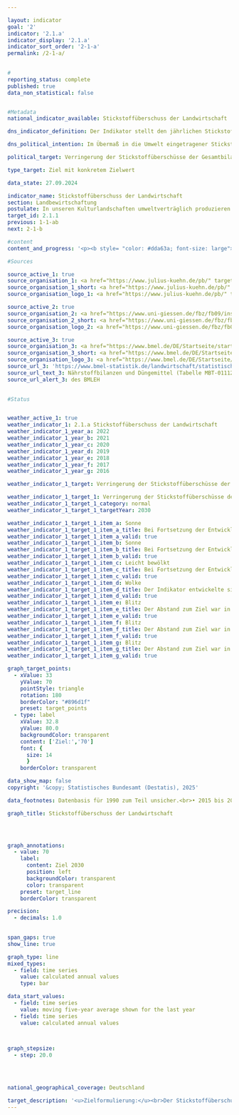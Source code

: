 ```yaml
---

layout: indicator        
goal: '2'        
indicator: '2.1.a'        
indicator_display: '2.1.a'        
indicator_sort_order: '2-1-a'        
permalink: /2-1-a/        
        

#
reporting_status: complete        
published: true        
data_non_statistical: false        


#Metadata        
national_indicator_available: Stickstoffüberschuss der Landwirtschaft        

dns_indicator_definition: Der Indikator stellt den jährlichen Stickstoffüberschuss der Landwirtschaft je landwirtschaftlich genutzter Fläche (in Kilogramm pro Hektar) und Jahr dar. Der Stickstoffüberschuss berechnet sich aus der Differenz von Stickstoffzufuhr in und Stickstoffabfuhr aus dem gesamten Sektor Landwirtschaft.        

dns_political_intention: Im Übermaß in die Umwelt eingetragener Stickstoff führt zur Belastung von Grund- und Oberflächenwasser, zur Überversorgung von Binnengewässern, Meeren und Landökosystemen mit Nährstoffen (Eutrophierung), zur Entstehung von Treibhausgasen und versauernden Luftschadstoffen mit negativen Folgen für Klima, Artenvielfalt und Landschaftsqualität.        

political_target: Verringerung der Stickstoffüberschüsse der Gesamtbilanz für Deutschland auf 70&nbsp;Kilogramm je Hektar landwirtschaftlich genutzter Fläche im Jahresmittel 2026-2030        

type_target: Ziel mit konkretem Zielwert        

data_state: 27.09.2024        

indicator_name: Stickstoffüberschuss der Landwirtschaft        
section: Landbewirtschaftung        
postulate: In unseren Kulturlandschaften umweltverträglich produzieren        
target_id: 2.1.1        
previous: 1-1-ab        
next: 2-1-b        

#content         
content_and_progress: '<p><b style= "color: #dda63a; font-size: large">2.1.a Stickstoffüberschuss der Landwirtschaft</b><br><br>Bei der Berechnung dieses Indikators werden Stickstoffzufuhren aus Düngemitteln, der biologischen Stickstofffixierung, atmosphärischen Einträgen, Saat- und Pflanzgut sowie Futtermitteln berücksichtigt. Die Stickstoffabfuhr erfolgt über pflanzliche und tierische Marktprodukte. Der überschüssige Stickstoff kann gasförmig in die Atmosphäre entweichen, sich im Boden anreichern oder ins Grundwasser verlagern. In der Folge kann es auch zu einem Eintrag von Stickstoff in Flüsse und andere Ökosysteme kommen.<br><br>Der Stickstoffüberschuss in der Landwirtschaft wirkt sich somit direkt auf die Entwicklung der Indikatoren <a href="https://dns-indikatoren.de/6-1-b/">6.1.b</a> <i>Nitrat im Grundwasser</i>, <a href="https://dns-indikatoren.de/14-1-a/">14.1.a</a> <i>Stickstoffeintrag über die Zuflüsse in Nord- und Ostsee</i> sowie <a href="https://dns-indikatoren.de/15-2/">15.2</a> <i>Eutrophierung der Ökosysteme</i> aus. Darüber hinaus beeinflusst der Stickstoffeintrag aus der Landwirtschaft in die Atmosphäre auch die Zeitreihen zu Stickstoffdioxiden und Ammoniak des Indikators <a href="https://dns-indikatoren.de/3-2-a/">3.2.a</a> <i>Emissionen von Luftschadstoffen</i>. Der Indikator wird vom Institut für Pflanzenbau und Bodenkunde des Julius Kühn-Instituts sowie vom Institut für Landschaftsökologie und Ressourcenmanagement der Universität Gießen berechnet.<br><br>Im Jahr 2022&nbsp;stellten Düngemittel mit einem Anteil von 46,2&nbsp;% (70&nbsp;Kilogramm Stickstoff je Hektar) die wichtigste Quelle der Stickstoffzufuhr in der Gesamtbilanz dar. Daneben trugen Futtermittel mit 38,4&nbsp;% (58&nbsp;Kilogramm je Hektar), die biologische Stickstofffixierung mit 9,6&nbsp;% (15&nbsp;Kilogramm je Hektar) sowie außerlandwirtschaftliche Emissionen mit 3,3&nbsp;% (5&nbsp;Kilogramm je Hektar) wesentlich zur Stickstoffzufuhr bei.<br><br>Die Berechnung des Indikators erfolgt auf Grundlage eines gleitenden Fünfjahresdurchschnitts, bei dem der Mittelwert aus den Werten von fünf aufeinanderfolgenden Berichtsjahren gebildet wird. Der so ermittelte Durchschnitt bezieht sich jeweils auf das letzte der fünf Berichtsjahre. Auf diese Weise werden witterungs- und marktabhängige jährliche Schwankungen geglättet, die von den landwirtschaftlichen Betrieben nicht beeinflusst werden können. Der Indikator trifft keine Aussage zur regionalen Verteilung der Stickstoffüberschüsse.<br><br>Der gleitende Fünfjahresdurchschnitt des Stickstoffsaldos verringerte sich im Zeitraum von 1994&nbsp;bis 2022&nbsp;um 34,3&nbsp;%&nbsp;–&nbsp;von 116,7&nbsp;auf 76,7&nbsp;Kilogramm Stickstoff je Hektar und Jahr. Ein deutlicher Rückgang des Stickstoffüberschusses war insbesondere in den ersten Jahren der Zeitreihe bis zum Jahr 2013&nbsp;zu verzeichnen. Hauptursachen dafür waren der reduzierte Düngemitteleinsatz sowie abnehmende Tierbestände in den neuen Bundesländern.<br><br>Bis zum Jahr 2018&nbsp;stagnierten die jährliche Werte für Stickstoffüberschüsse. In diesem Zeitraum war ein leichter Rückgang beim Einsatz mineralischer Düngemittel sowie höheren Erntemengen zu beobachten&nbsp;–&nbsp;bedingt durch den technischen Fortschritt in der Pflanzenproduktion und &#8209;züchtung (wie effizientere Stickstoffdüngung und ein erweitertes Sortenspektrum). Gleichzeitig wurden ertragsstarke Kulturarten wie Mais und Weizen in größerem Umfang angebaut und die Futterverwertung bei Nutztieren verbessert.<br><br>Seit dem Jahr 2018&nbsp;hat sich der jährliche Stickstoffüberschuss wieder deutlicher verringert und sank im Jahr 2022&nbsp;gegenüber 2021&nbsp;um 10,7&nbsp;%. Inwieweit dieser positive Trend neben den extremen agrarklimatischen Bedingungen (Dürrejahre 2018&nbsp;bis 2020) auch auf die novellierte Düngeverordnung von 2017&nbsp;zurückzuführen ist, bleibt unklar. Setzt sich der Trend der vergangenen Jahre jedoch fort, kann das politisch festgelegte Ziel, den Stickstoffüberschuss der Landwirtschaft im Fünfjahresdurchschnitt bis 2030&nbsp;auf maximal 70&nbsp;Kilogramm pro Hektar zu senken erreicht werden.</p>'                

#Sources        

source_active_1: true
source_organisation_1: <a href="https://www.julius-kuehn.de/pb/" target="_blank" onclick="return confirm_alert('des JKI', 'De')">Julius Kühn-Institut – Bundesforschungsinstitut für Kulturpflanzen</a>
source_organisation_1_short: <a href="https://www.julius-kuehn.de/pb/" target="_blank" onclick="return confirm_alert('des JKI', 'De')">Julius Kühn-Institut – Bundesforschungsinstitut für Kulturpflanzen</a>
source_organisation_logo_1: <a href="https://www.julius-kuehn.de/pb/" target="_blank" onclick="return confirm_alert('des JKI', 'De')"><img src="https://dns-indikatoren.de/public/OrgImgDe/jki.png" alt="Julius Kühn-Institut – Bundesforschungsinstitut für Kulturpflanzen" title=" Klicken Sie hier um zur Homepage der Organisation Julius Kühn-Institut – Bundesforschungsinstitut für Kulturpflanzen zu gelangen." style="height:60px; width:148px; border:transparent"/></a>

source_active_2: true
source_organisation_2: <a href="https://www.uni-giessen.de/fbz/fb09/institute/ilr" target="_blank" onclick="return confirm_alert('der Universität Gießen', 'De')">Institut für Landschaftsökologie und Ressourcenmanagement der Universität Gießen</a>
source_organisation_2_short: <a href="https://www.uni-giessen.de/fbz/fb09/institute/ilr" target="_blank" onclick="return confirm_alert('der Universität Gießen', 'De')">Institut für Landschaftsökologie und Ressourcenmanagement der Universität Gießen</a>
source_organisation_logo_2: <a href="https://www.uni-giessen.de/fbz/fb09/institute/ilr" target="_blank" onclick="return confirm_alert('der Universität Gießen', 'De')"><img src="https://dns-indikatoren.de/public/OrgImgDe/ug.png" alt="Institut für Landschaftsökologie und Ressourcenmanagement der Universität Gießen" title=" Klicken Sie hier um zur Homepage der Organisation Institut für Landschaftsökologie und Ressourcenmanagement der Universität Gießen zu gelangen." style="height:60px; width:148px; border:transparent"/></a>

source_active_3: true
source_organisation_3: <a href="https://www.bmel.de/DE/Startseite/startseite_node.html" target="_blank" onclick="return confirm_alert('des BMLEH', 'De')">Bundesministerium für Landwirtschaft, Ernährung und Heimat</a>
source_organisation_3_short: <a href="https://www.bmel.de/DE/Startseite/startseite_node.html" target="_blank" onclick="return confirm_alert('des BMLEH', 'De')">Bundesministerium für Landwirtschaft, Ernährung und Heimat</a>
source_organisation_logo_3: <a href="https://www.bmel.de/DE/Startseite/startseite_node.html" target="_blank" onclick="return confirm_alert('des BMLEH', 'De')"><img src="https://dns-indikatoren.de/public/OrgImgDe/bmleh.png" alt="Bundesministerium für Landwirtschaft, Ernährung und Heimat" title=" Klicken Sie hier um zur Homepage der Organisation Bundesministerium für Landwirtschaft, Ernährung und Heimat zu gelangen." style="height:60px; width:148px; border:transparent"/></a>
source_url_3: 'https://www.bmel-statistik.de/landwirtschaft/statistischer-monatsbericht-des-bmel-kapitel-a-landwirtschaft/'
source_url_text_3: Nährstoffbilanzen und Düngemittel (Tabelle MBT-0111260-0000)
source_url_alert_3: des BMLEH
        

#Status        


weather_active_1: true
weather_indicator_1: 2.1.a Stickstoffüberschuss der Landwirtschaft
weather_indicator_1_year_a: 2022
weather_indicator_1_year_b: 2021
weather_indicator_1_year_c: 2020
weather_indicator_1_year_d: 2019
weather_indicator_1_year_e: 2018
weather_indicator_1_year_f: 2017
weather_indicator_1_year_g: 2016

weather_indicator_1_target: Verringerung der Stickstoffüberschüsse der Gesamtbilanz für Deutschland auf 70 Kilogramm je Hektar landwirtschaftlich genutzter Fläche im Jahresmittel 2026-2030

weather_indicator_1_target_1: Verringerung der Stickstoffüberschüsse der Gesamtbilanz für Deutschland auf 70 Kilogramm je Hektar landwirtschaftlich genutzter Fläche im Jahresmittel <b>2026-2030</b>
weather_indicator_1_target_1_category: normal
weather_indicator_1_target_1_targetYear: 2030

weather_indicator_1_target_1_item_a: Sonne
weather_indicator_1_target_1_item_a_title: Bei Fortsetzung der Entwicklung aus 2022 wäre der Zielwert erreicht oder um weniger als 5&nbsp;% der Differenz zwischen Zielwert und dem Wert aus 2022 verfehlt worden.
weather_indicator_1_target_1_item_a_valid: true
weather_indicator_1_target_1_item_b: Sonne
weather_indicator_1_target_1_item_b_title: Bei Fortsetzung der Entwicklung aus 2021 wäre der Zielwert erreicht oder um weniger als 5&nbsp;% der Differenz zwischen Zielwert und dem Wert aus 2021 verfehlt worden.
weather_indicator_1_target_1_item_b_valid: true
weather_indicator_1_target_1_item_c: Leicht bewölkt
weather_indicator_1_target_1_item_c_title: Bei Fortsetzung der Entwicklung von 2020 wäre das Ziel um mindestens 5&nbsp;%, aber maximal um 20&nbsp;% der Differenz zwischen Zielwert und dem Wert aus 2020 verfehlt worden.
weather_indicator_1_target_1_item_c_valid: true
weather_indicator_1_target_1_item_d: Wolke
weather_indicator_1_target_1_item_d_title: Der Indikator entwickelte sich in 2019 zwar in die gewünschte Richtung auf das Ziel zu, bei Fortsetzung der Entwicklung wäre das Ziel im Zieljahr aber um mehr als 20 % der Differenz zwischen Zielwert und dem Wert aus 2019 verfehlt worden.
weather_indicator_1_target_1_item_d_valid: true
weather_indicator_1_target_1_item_e: Blitz
weather_indicator_1_target_1_item_e_title: Der Abstand zum Ziel war in 2018 konstant hoch oder hat sich vergrößert. Der Indikator entwickelte sich also nicht in die gewünschte Richtung.
weather_indicator_1_target_1_item_e_valid: true
weather_indicator_1_target_1_item_f: Blitz
weather_indicator_1_target_1_item_f_title: Der Abstand zum Ziel war in 2017 konstant hoch oder hat sich vergrößert. Der Indikator entwickelte sich also nicht in die gewünschte Richtung.
weather_indicator_1_target_1_item_f_valid: true
weather_indicator_1_target_1_item_g: Blitz
weather_indicator_1_target_1_item_g_title: Der Abstand zum Ziel war in 2016 konstant hoch oder hat sich vergrößert. Der Indikator entwickelte sich also nicht in die gewünschte Richtung.
weather_indicator_1_target_1_item_g_valid: true        

graph_target_points:
  - xValue: 33
    yValue: 70
    pointStyle: triangle
    rotation: 180
    borderColor: "#896d1f"
    preset: target_points
  - type: label
    xValue: 32.8
    yValue: 80.0
    backgroundColor: transparent
    content: ['Ziel:','70']
    font: {
      size: 14
      }
    borderColor: transparent        

data_show_map: false        
copyright: '&copy; Statistisches Bundesamt (Destatis), 2025'        

data_footnotes: Datenbasis für 1990 zum Teil unsicher.<br>• 2015 bis 2021 korrigierte Daten.<br>• 2022 vorläufige Daten.        

graph_title: Stickstoffüberschuss der Landwirtschaft        

        


graph_annotations:
  - value: 70
    label:
      content: Ziel 2030
      position: left
      backgroundColor: transparent
      color: transparent
    preset: target_line
    borderColor: transparent        

precision: 
  - decimals: 1.0
            

span_gaps: true        
show_line: true        

graph_type: line        
mixed_types:
  - field: time series
    value: calculated annual values
    type: bar        

data_start_values: 
  - field: time series
    value: moving five-year average shown for the last year
  - field: time series
    value: calculated annual values        

        

graph_stepsize: 
  - step: 20.0
            

                        

national_geographical_coverage: Deutschland                

target_description: '<u>Zielformulierung:</u><br>Der Stickstoffüberschuss soll im Jahresmittel von 2026&nbsp;bis 2030&nbsp;auf höchstens 70&nbsp;Kilogramm je Hektar landwirtschaftlich genutzter Fläche verringert werden.<br><br><u>Bewertung:</u><br>• Ausgehend von der Zielformulierung würde bei Fortsetzung der Entwicklung der letzten sechs Jahre der politisch festgelegte Zielwert bereits deutlich früher, im Jahr 2024, unterschritten werden. Der Indikator 2.1.a wird daher für das Jahr 2022&nbsp;mit <b>Sonne</b> bewertet.<br><br><u>Datenstand zum Zeitpunkt der Bewertung:</u><br>27.09.2024<br><br><u>Anmerkung:</u><br>Der Indikator wird als gleitender Fünfjahresdurchschnitt dargestellt. Das bedeutet, dass der für das Zieljahr 2030&nbsp;relevante Wert aus den Einzelwerten der Jahre 2026&nbsp;bis 2030&nbsp;berechnet wird.<br><br><a href="https://dns-indikatoren.de/status"><img src="https://sdg-indikatoren.de/public/Wettersymbole/Sonne.png" title="Bei Fortsetzung der Entwicklung aus 2022&nbsp;wäre der Zielwert erreicht oder um weniger als 5&nbsp;% der Differenz zwischen Zielwert und dem Wert aus 2022&nbsp;verfehlt worden." alt="Wettersymbol Sonne"/></a>'        
---
```


